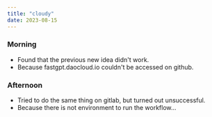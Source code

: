 ```yaml
---
title: "cloudy"
date: 2023-08-15
---
```


### Morning
 - Found that the previous new idea didn't work.
 - Because fastgpt.daocloud.io couldn't be accessed on github.
 
### Afternoon
 - Tried to do the same thing on gitlab, but turned out unsuccessful.
 - Because there is not environment to run the workflow...
